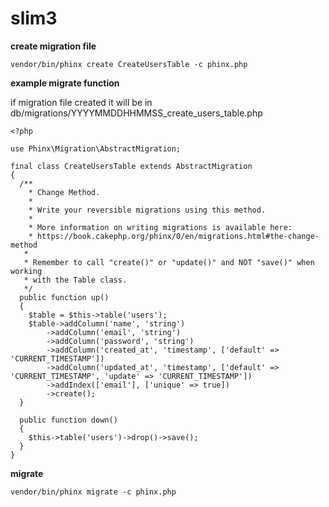# slim3

**create migration file**

    vendor/bin/phinx create CreateUsersTable -c phinx.php

**example migrate function**

if migration file created it will be in db/migrations/YYYYMMDDHHMMSS_create_users_table.php

    <?php

    use Phinx\Migration\AbstractMigration;

    final class CreateUsersTable extends AbstractMigration
    {
      /**
        * Change Method.
        *
        * Write your reversible migrations using this method.
        *
        * More information on writing migrations is available here:
        * https://book.cakephp.org/phinx/0/en/migrations.html#the-change-method
       *
       * Remember to call "create()" or "update()" and NOT "save()" when working
       * with the Table class.
       */
      public function up()
      {
        $table = $this->table('users');
        $table->addColumn('name', 'string')
            ->addColumn('email', 'string')
            ->addColumn('password', 'string')
            ->addColumn('created_at', 'timestamp', ['default' => 'CURRENT_TIMESTAMP'])
            ->addColumn('updated_at', 'timestamp', ['default' => 'CURRENT_TIMESTAMP', 'update' => 'CURRENT_TIMESTAMP'])
            ->addIndex(['email'], ['unique' => true])
            ->create();
      }

      public function down()
      {
        $this->table('users')->drop()->save();
      }
    }


**migrate**

    vendor/bin/phinx migrate -c phinx.php
